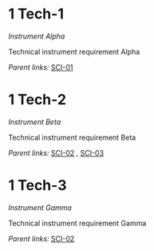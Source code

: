1 Tech-1 
========

*Instrument Alpha*

Technical instrument requirement Alpha

*Parent links:*   [SCI-01](L2.markdown#1-sci-01-) 

1 Tech-2 
========

*Instrument Beta*

Technical instrument requirement Beta

*Parent links:*   [SCI-02](L2.markdown#1-sci-02-) ,  [SCI-03](L2.markdown#1-sci-03-) 

1 Tech-3 
========

*Instrument Gamma*

Technical instrument requirement Gamma

*Parent links:*   [SCI-02](L2.markdown#1-sci-02-) 
